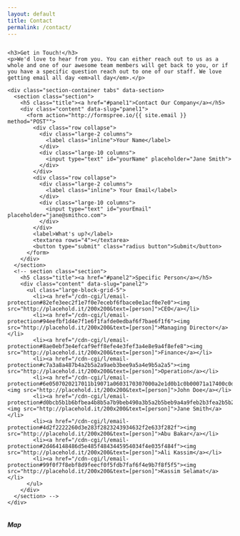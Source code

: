 ```yaml
---
layout: default
title: Contact
permalink: /contact/
---
```

<div class="row">
  <div class="large-8 columns">

    <h3>Get in Touch!</h3>
    <p>We'd love to hear from you. You can either reach out to us as a whole and one of our awesome team members will get back to you, or if you have a specific question reach out to one of our staff. We love getting email all day <em>all day</em>.</p>

    <div class="section-container tabs" data-section>
      <section class="section">
        <h5 class="title"><a href="#panel1">Contact Our Company</a></h5>
        <div class="content" data-slug="panel1">
          <form action="http://formspree.io/{{ site.email }} method="POST"">
            <div class="row collapse">
              <div class="large-2 columns">
                <label class="inline">Your Name</label>
              </div>
              <div class="large-10 columns">
                <input type="text" id="yourName" placeholder="Jane Smith">
              </div>
            </div>
            <div class="row collapse">
              <div class="large-2 columns">
                <label class="inline"> Your Email</label>
              </div>
              <div class="large-10 columns">
                <input type="text" id="yourEmail" placeholder="jane@smithco.com">
              </div>
            </div>
            <label>What's up?</label>
            <textarea rows="4"></textarea>
            <button type="submit" class="radius button">Submit</button>
          </form>
        </div>
      </section>
      <!-- section class="section">
        <h5 class="title"><a href="#panel2">Specific Person</a></h5>
        <div class="content" data-slug="panel2">
          <ul class="large-block-grid-5">
            <li><a href="/cdn-cgi/l/email-protection#82efe3eec2f1e7f0e7ecebf6fbace0e1acf0e7e0"><img src="http://placehold.it/200x200&text=[person]">CEO</a></li>
            <li><a href="/cdn-cgi/l/email-protection#94eefbf1d4e7f1e6f1fafde0edbaf6f7bae6f1f6"><img src="http://placehold.it/200x200&text=[person]">Managing Director</a></li>
            <li><a href="/cdn-cgi/l/email-protection#8ae0ebf3e4efcaf9eff8efe4e3fef3a4e8e9a4f8efe8"><img src="http://placehold.it/200x200&text=[person]">Finance</a></li>
            <li><a href="/cdn-cgi/l/email-protection#c7a3a8a487b4a2b5a2a9aeb3bee9a5a4e9b5a2a5"><img src="http://placehold.it/200x200&text=[person]">Operation</a></li>
            <li><a href="/cdn-cgi/l/email-protection#6e0507020217011b19071a0603170307000a2e1d0b1c0b00071a17400c0d401c0b0c"><img src="http://placehold.it/200x200&text=[person]">John Doe</a></li>
            <li><a href="/cdn-cgi/l/email-protection#d0bcb5b1b6bfbea4b8b5a7b9beb490a3b5a2b5beb9a4a9feb2b3fea2b5b2"><img src="http://placehold.it/200x200&text=[person]">Jane Smith</a></li>
            <li><a href="/cdn-cgi/l/email-protection#4d2f2222260d3e283f2823243934632f2e633f282f"><img src="http://placehold.it/200x200&text=[person]">Abu Bakar</a></li>
            <li><a href="/cdn-cgi/l/email-protection#2d464148486d5e485f4843445954034f4e035f484f"><img src="http://placehold.it/200x200&text=[person]">Ali Kassim</a></li>
            <li><a href="/cdn-cgi/l/email-protection#99f0f7f8ebf8d9feecf0f5fdb7faf6f4e9b7f8f5f5"><img src="http://placehold.it/200x200&text=[person]">Kassim Selamat</a></li>
          </ul>
        </div>
      </section> -->
    </div>
  </div>
  <div class="large-4 columns">
    <h5>Map</h5>
    <script>
    function initMap() {
      var map = new google.maps.Map(document.getElementById('map'), {
        center: {lat: -33.866, lng: 151.196},
        zoom: 15
      });

      var infowindow = new google.maps.InfoWindow();
      var service = new google.maps.places.PlacesService(map);

      service.getDetails({
        placeId: 'ChIJN1t_tDeuEmsRUsoyG83frY4'
      }, function(place, status) {
        if (status === google.maps.places.PlacesServiceStatus.OK) {
          var marker = new google.maps.Marker({
            map: map,
            position: place.geometry.location
          });
          google.maps.event.addListener(marker, 'click', function() {
            infowindow.setContent(place.name);
            infowindow.open(map, this);
          });
        }
      });
    }
    </script>
    <div id="map"></div>
    <address>
      Jalan Pesisir Pelabuhan 2<br>
      Kampung Sg Ular<br>
      26080 Sungai Karang<br>
      Pahang<br>
      Malaysia<br>
    </address>
  </div>
</div>
